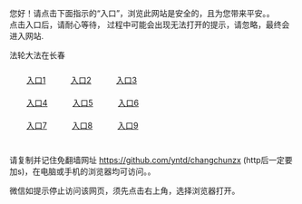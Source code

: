 您好！请点击下面指示的“入口”，浏览此网站是安全的，且为您带来平安。。 <br/>
点击入口后，请耐心等待， 过程中可能会出现无法打开的提示，请忽略，最终会进入网站. </br>

法轮大法在长春<br/>
<div style="padding:10px"><a style="margin:20px" target="_blank" href="https://d2zqgptu8lb2vk.cloudfront.net/2Qpsp?qapghykn" id="ccLink1" rel="nofollow">入口1</a> <a target="_blank" style="margin:20px" href="https://d1lh3ywu09do9t.cloudfront.net/2Qpsp?ymhqilag" id="ccLink2" rel="nofollow">入口2</a> <a style="margin:20px" target="_blank" href="https://dps5bkkcdu717.cloudfront.net/2Qpsp?qrtkd" id="ccLink3" rel="nofollow">入口3</a></div>

<div style="padding:10px" ><a style="margin:20px" target="_blank" href="https://d2zqgptu8lb2vk.cloudfront.net/2Qpsp?qapghykn" id="ccLink4" rel="nofollow">入口4</a> <a style="margin:20px" href="https://d1lh3ywu09do9t.cloudfront.net/2Qpsp?ymhqilag" target="_blank" id="ccLink5" rel="nofollow">入口5</a> <a style="margin:20px" href="https://dps5bkkcdu717.cloudfront.net/2Qpsp?qrtkd" target="_blank" id="ccLink6" rel="nofollow">入口6</a></div>

<div style="padding:10px"><a style="margin:20px" target="_blank" href="https://d2zqgptu8lb2vk.cloudfront.net/2Qpsp?qapghykn" id="ccLink7" rel="nofollow">入口7</a> <a style="margin:20px" href="https://d1lh3ywu09do9t.cloudfront.net/2Qpsp?ymhqilag" target="_blank" id="ccLink8" rel="nofollow">入口8</a> <a style="margin:20px" target="_blank" href="https://dps5bkkcdu717.cloudfront.net/2Qpsp?qrtkd" id="ccLink9" rel="nofollow">入口9</a></div>

<br/>



请复制并记住免翻墙网址 https://github.com/yntd/changchunzx (http后一定要加s)，在电脑或手机的浏览器均可访问。。<br/>

微信如提示停止访问该网页，须先点击右上角，选择浏览器打开。
